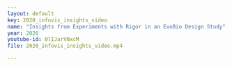 ```yaml
---
layout: default
key: 2020_infovis_insights_video
name: "Insights from Experiments with Rigor in an EvoBio Design Study"
year: 2020
youtube-id: 0lIJarVNxcM
file: 2020_infovis_insights_video.mp4

---
```

